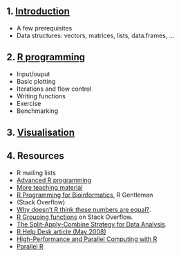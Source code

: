 ## 1. [Introduction](intro.md)
- A few prerequisites
- Data structures: vectors, matrices, lists, data.frames, ...

## 2. [R programming](rprog.md)
- Input/ouput
- Basic plotting
- Iterations and flow control
- Writing functions
- Exercise
- Benchmarking

## 3. [Visualisation](viz.md)

## 4. Resources

- R mailing lists
- [Advanced R programming](http://adv-r.had.co.nz/)
- [More teaching material](https://github.com/lgatto/TeachingMaterial)
- [R Programming for Bioinformatics](http://www.bioconductor.org/help/publications/books/r-programming-for-bioinformatics/), R Gentleman
- (Stack Overflow)
- [Why doesn’t R think these numbers are equal?](http://cran.r-project.org/doc/FAQ/R-FAQ.html#Why-doesn_0027t-R-think-these-numbers-are-equal_003f).
- [R Grouping functions](http://stackoverflow.com/questions/3505701/r-grouping-functions-sapply-vs-lapply-vs-apply-vs-tapply-vs-by-vs-aggrega)
on Stack Overflow.
- [The Split-Apply-Combine Strategy for Data Analysis](http://www.jstatsoft.org/v40/i01).
- [R Help Desk article (May 2008)](http://cran.r-project.org/doc/Rnews/Rnews_2008-1.pdf)
- [High-Performance and Parallel Computing with R](http://cran.r-project.org/web/views/HighPerformanceComputing.html)
- [Parallel R](http://shop.oreilly.com/product/0636920021421.do)

